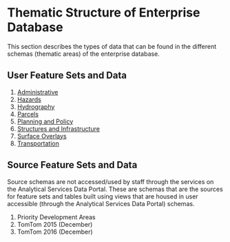 # Thematic Structure of Enterprise Database
This section describes the types of data that can be found in the different schemas (thematic areas) of the enterprise database.

## User Feature Sets and Data
1. [Administrative](ref_schemaAdmin.md)
1. [Hazards](ref_schemaHazard.md)
1. [Hydrography](ref_schemaHydro.md)
1. [Parcels](ref_schemaParcel.md)
1. [Planning and Policy](ref_schemaPlan.md)
1. [Structures and Infrastructure](ref_schemaStructInf.md)
1. [Surface Overlays](ref_schemaSurfOvrly.md)
1. [Transportation](ref_schemaTransp.md)

## Source Feature Sets and Data
Source schemas are not accessed/used by staff through the services on the Analytical Services Data Portal. These are schemas that are the sources for feature sets and tables built using views that are housed in user accessible (through the Analytical Services Data Portal) schemas.
1. Priority Development Areas
1. TomTom 2015 (December)
1. TomTom 2016 (December)
